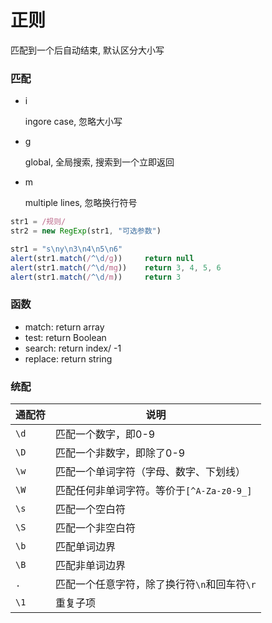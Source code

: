 # 正则

匹配到一个后自动结束, 默认区分大小写

### 匹配

* i

  ingore case, 忽略大小写

* g

  global, 全局搜索, 搜索到一个立即返回

* m

  multiple lines, 忽略换行符号

```js
str1 = /规则/
str2 = new RegExp(str1, "可选参数")

str1 = "s\ny\n3\n4\n5\n6"     
alert(str1.match(/^\d/g))     return null
alert(str1.match(/^\d/mg))    return 3, 4, 5, 6
alert(str1.match(/^\d/m))     return 3
```

### 函数

* match: return array
* test: return Boolean
* search: return index/ -1
* replace: return string

### 统配

| 通配符 | 说明                                         |
| ------ | -------------------------------------------- |
| `\d`   | 匹配一个数字，即0-9                          |
| `\D`   | 匹配一个非数字，即除了0-9                    |
| `\w`   | 匹配一个单词字符（字母、数字、下划线）       |
| `\W`   | 匹配任何非单词字符。等价于`[^A-Za-z0-9_]`    |
| `\s`   | 匹配一个空白符                               |
| `\S`   | 匹配一个非空白符                             |
| `\b`   | 匹配单词边界                                 |
| `\B`   | 匹配非单词边界                               |
| `.`    | 匹配一个任意字符，除了换行符`\n`和回车符`\r` |
| `\1`   | 重复子项                                     |





